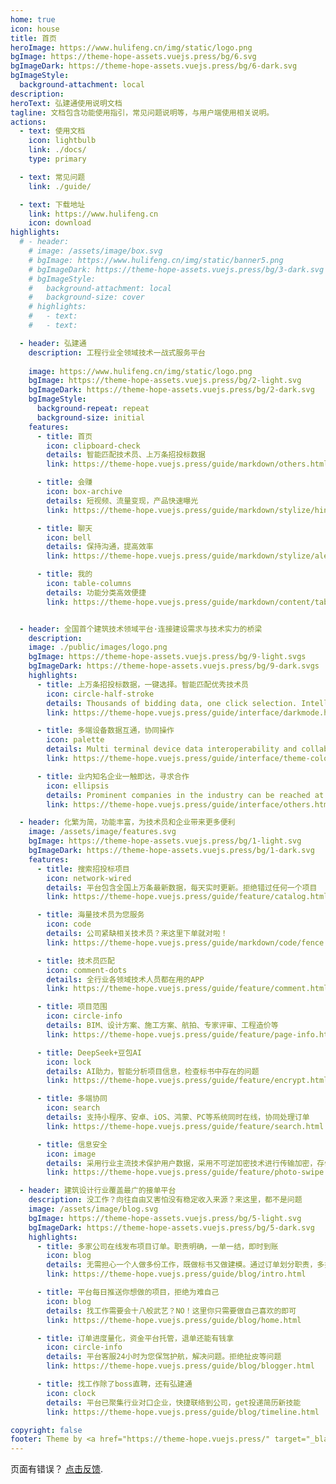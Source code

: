 ```yaml
---
home: true
icon: house
title: 首页
heroImage: https://www.hulifeng.cn/img/static/logo.png
bgImage: https://theme-hope-assets.vuejs.press/bg/6.svg
bgImageDark: https://theme-hope-assets.vuejs.press/bg/6-dark.svg
bgImageStyle:
  background-attachment: local
description: 
heroText: 弘建通使用说明文档
tagline: 文档包含功能使用指引，常见问题说明等，与用户端使用相关说明。
actions:
  - text: 使用文档
    icon: lightbulb
    link: ./docs/
    type: primary

  - text: 常见问题
    link: ./guide/

  - text: 下载地址
    link: https://www.hulifeng.cn
    icon: download
highlights:
  # - header: 
    # image: /assets/image/box.svg
    # bgImage: https://www.hulifeng.cn/img/static/banner5.png
    # bgImageDark: https://theme-hope-assets.vuejs.press/bg/3-dark.svg
    # bgImageStyle:
    #   background-attachment: local
    #   background-size: cover
    # highlights:
    #   - text: 
    #   - text: 

  - header: 弘建通
    description: 工程行业全领域技术一战式服务平台
    
    image: https://www.hulifeng.cn/img/static/logo.png
    bgImage: https://theme-hope-assets.vuejs.press/bg/2-light.svg
    bgImageDark: https://theme-hope-assets.vuejs.press/bg/2-dark.svg
    bgImageStyle:
      background-repeat: repeat
      background-size: initial
    features:
      - title: 首页
        icon: clipboard-check
        details: 智能匹配技术员、上万条招投标数据
        link: https://theme-hope.vuejs.press/guide/markdown/others.html#link-check

      - title: 会赚
        icon: box-archive
        details: 短视频、流量变现，产品快速曝光
        link: https://theme-hope.vuejs.press/guide/markdown/stylize/hint.html

      - title: 聊天
        icon: bell
        details: 保持沟通，提高效率
        link: https://theme-hope.vuejs.press/guide/markdown/stylize/alert.html

      - title: 我的
        icon: table-columns
        details: 功能分类高效便捷
        link: https://theme-hope.vuejs.press/guide/markdown/content/tabs.html


  - header: 全国首个建筑技术领域平台·连接建设需求与技术实力的桥梁
    description: 
    image: ./public/images/logo.png
    bgImage: https://theme-hope-assets.vuejs.press/bg/9-light.svgs
    bgImageDark: https://theme-hope-assets.vuejs.press/bg/9-dark.svgs
    highlights:
      - title: 上万条招投标数据，一键选择。智能匹配优秀技术员
        icon: circle-half-stroke
        details: Thousands of bidding data, one click selection. Intelligent matching excellent technician
        link: https://theme-hope.vuejs.press/guide/interface/darkmode.html

      - title: 多端设备数据互通，协同操作
        icon: palette
        details: Multi terminal device data interoperability and collaborative operation
        link: https://theme-hope.vuejs.press/guide/interface/theme-color.html

      - title: 业内知名企业一触即达，寻求合作
        icon: ellipsis
        details: Prominent companies in the industry can be reached at a touch, seeking cooperation
        link: https://theme-hope.vuejs.press/guide/interface/others.html

  - header: 化繁为简，功能丰富，为技术员和企业带来更多便利
    image: /assets/image/features.svg
    bgImage: https://theme-hope-assets.vuejs.press/bg/1-light.svg
    bgImageDark: https://theme-hope-assets.vuejs.press/bg/1-dark.svg
    features:
      - title: 搜索招投标项目
        icon: network-wired
        details: 平台包含全国上万条最新数据，每天实时更新。拒绝错过任何一个项目
        link: https://theme-hope.vuejs.press/guide/feature/catalog.html

      - title: 海量技术员为您服务
        icon: code
        details: 公司紧缺相关技术员？来这里下单就对啦！
        link: https://theme-hope.vuejs.press/guide/markdown/code/fence.html.html

      - title: 技术员匹配
        icon: comment-dots
        details: 全行业各领域技术人员都在用的APP
        link: https://theme-hope.vuejs.press/guide/feature/comment.html

      - title: 项目范围
        icon: circle-info
        details: BIM、设计方案、施工方案、航拍、专家评审、工程造价等
        link: https://theme-hope.vuejs.press/guide/feature/page-info.html

      - title: DeepSeek+豆包AI
        icon: lock
        details: AI助力，智能分析项目信息，检查标书中存在的问题
        link: https://theme-hope.vuejs.press/guide/feature/encrypt.html

      - title: 多端协同
        icon: search
        details: 支持小程序、安卓、iOS、鸿蒙、PC等系统同时在线，协同处理订单
        link: https://theme-hope.vuejs.press/guide/feature/search.html

      - title: 信息安全
        icon: image
        details: 采用行业主流技术保护用户数据，采用不可逆加密技术进行传输加密，存储加密。
        link: https://theme-hope.vuejs.press/guide/feature/photo-swipe.html

  - header: 建筑设计行业覆盖最广的接单平台
    description: 没工作？向往自由又害怕没有稳定收入来源？来这里，都不是问题
    image: /assets/image/blog.svg
    bgImage: https://theme-hope-assets.vuejs.press/bg/5-light.svg
    bgImageDark: https://theme-hope-assets.vuejs.press/bg/5-dark.svg
    highlights:
      - title: 多家公司在线发布项目订单。职责明确，一单一结，即时到账
        icon: blog
        details: 无需担心一个人做多份工作，既做标书又做建模。通过订单划分职责，多接多得。
        link: https://theme-hope.vuejs.press/guide/blog/intro.html

      - title: 平台每日推送你想做的项目，拒绝为难自己
        icon: blog
        details: 找工作需要会十八般武艺？NO！这里你只需要做自己喜欢的即可
        link: https://theme-hope.vuejs.press/guide/blog/home.html

      - title: 订单进度量化，资金平台托管，退单还能有钱拿
        icon: circle-info
        details: 平台客服24小时为您保驾护航，解决问题。拒绝扯皮等问题
        link: https://theme-hope.vuejs.press/guide/blog/blogger.html

      - title: 找工作除了boss直聘，还有弘建通
        icon: clock
        details: 平台已聚集行业对口企业，快捷联络到公司，get投递简历新技能
        link: https://theme-hope.vuejs.press/guide/blog/timeline.html

copyright: false
footer: Theme by <a href="https://theme-hope.vuejs.press/" target="_blank">VuePress Theme Hope</a> | MIT Licensed, Copyright © 2019-present Mr.Hope
---
```


页面有错误？ [点击反馈](tencent://AddContact/?fromId=45&fromSubId=1&subcmd=all&uin=26198573&website=www.oicqzone.com).
